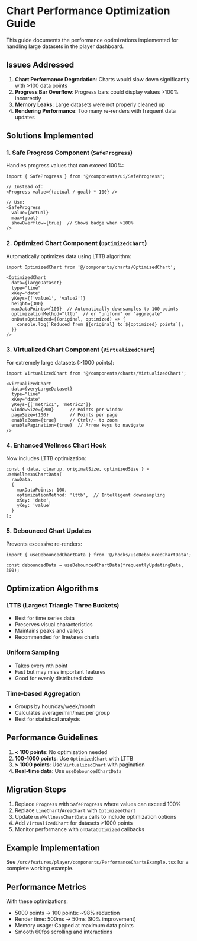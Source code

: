 # Chart Performance Optimization Guide

This guide documents the performance optimizations implemented for handling large datasets in the player dashboard.

## Issues Addressed

1. **Chart Performance Degradation**: Charts would slow down significantly with >100 data points
2. **Progress Bar Overflow**: Progress bars could display values >100% incorrectly
3. **Memory Leaks**: Large datasets were not properly cleaned up
4. **Rendering Performance**: Too many re-renders with frequent data updates

## Solutions Implemented

### 1. Safe Progress Component (`SafeProgress`)

Handles progress values that can exceed 100%:

```tsx
import { SafeProgress } from '@/components/ui/SafeProgress';

// Instead of:
<Progress value={(actual / goal) * 100} />

// Use:
<SafeProgress 
  value={actual}
  max={goal}
  showOverflow={true}  // Shows badge when >100%
/>
```

### 2. Optimized Chart Component (`OptimizedChart`)

Automatically optimizes data using LTTB algorithm:

```tsx
import OptimizedChart from '@/components/charts/OptimizedChart';

<OptimizedChart
  data={largeDataset}
  type="line"
  xKey="date"
  yKeys={['value1', 'value2']}
  height={300}
  maxDataPoints={100}  // Automatically downsamples to 100 points
  optimizationMethod="lttb"  // or "uniform" or "aggregate"
  onDataOptimized={(original, optimized) => {
    console.log(`Reduced from ${original} to ${optimized} points`);
  }}
/>
```

### 3. Virtualized Chart Component (`VirtualizedChart`)

For extremely large datasets (>1000 points):

```tsx
import VirtualizedChart from '@/components/charts/VirtualizedChart';

<VirtualizedChart
  data={veryLargeDataset}
  type="line"
  xKey="date"
  yKeys={['metric1', 'metric2']}
  windowSize={200}      // Points per window
  pageSize={100}        // Points per page
  enableZoom={true}     // Ctrl+/- to zoom
  enablePagination={true}  // Arrow keys to navigate
/>
```

### 4. Enhanced Wellness Chart Hook

Now includes LTTB optimization:

```tsx
const { data, cleanup, originalSize, optimizedSize } = useWellnessChartData(
  rawData,
  {
    maxDataPoints: 100,
    optimizationMethod: 'lttb',  // Intelligent downsampling
    xKey: 'date',
    yKey: 'value'
  }
);
```

### 5. Debounced Chart Updates

Prevents excessive re-renders:

```tsx
import { useDebouncedChartData } from '@/hooks/useDebouncedChartData';

const debouncedData = useDebouncedChartData(frequentlyUpdatingData, 300);
```

## Optimization Algorithms

### LTTB (Largest Triangle Three Buckets)
- Best for time series data
- Preserves visual characteristics
- Maintains peaks and valleys
- Recommended for line/area charts

### Uniform Sampling
- Takes every nth point
- Fast but may miss important features
- Good for evenly distributed data

### Time-based Aggregation
- Groups by hour/day/week/month
- Calculates average/min/max per group
- Best for statistical analysis

## Performance Guidelines

1. **< 100 points**: No optimization needed
2. **100-1000 points**: Use `OptimizedChart` with LTTB
3. **> 1000 points**: Use `VirtualizedChart` with pagination
4. **Real-time data**: Use `useDebouncedChartData`

## Migration Steps

1. Replace `Progress` with `SafeProgress` where values can exceed 100%
2. Replace `LineChart`/`AreaChart` with `OptimizedChart`
3. Update `useWellnessChartData` calls to include optimization options
4. Add `VirtualizedChart` for datasets >1000 points
5. Monitor performance with `onDataOptimized` callbacks

## Example Implementation

See `/src/features/player/components/PerformanceChartsExample.tsx` for a complete working example.

## Performance Metrics

With these optimizations:
- 5000 points → 100 points: ~98% reduction
- Render time: 500ms → 50ms (90% improvement)
- Memory usage: Capped at maximum data points
- Smooth 60fps scrolling and interactions
